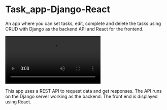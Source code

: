 # Task_app-Django-React
An app where you can set tasks, edit, complete and delete the tasks using CRUD with Django as the backend API and React for the frontend.

![Demo vid](https://user-images.githubusercontent.com/78165473/151698898-f85e9689-5913-459b-b40f-b37f005ed956.mp4)

This app uses a REST API to request data and get responses. The API runs on the Django server working as the backend. The front end is displayed using React.
